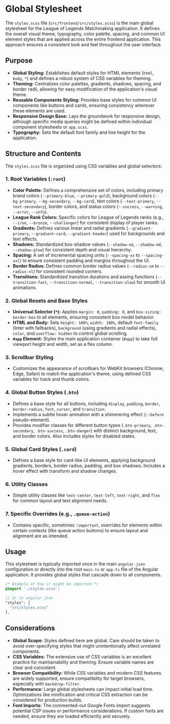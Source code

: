 # Global Stylesheet

The `styles.scss` file (`src/frontend/src/styles.scss`) is the main global stylesheet for the League of Legends Matchmaking application. It defines the overall visual theme, typography, color palette, spacing, and common UI element styles that are applied across the entire frontend application. This approach ensures a consistent look and feel throughout the user interface.

## Purpose

- **Global Styling:** Establishes default styles for HTML elements (`html`, `body`, `*`) and defines a robust system of CSS variables for theming.
- **Theming:** Centralizes color palettes, gradients, shadows, spacing, and border radii, allowing for easy modification of the application's visual theme.
- **Reusable Components Styling:** Provides base styles for common UI components like buttons and cards, ensuring consistency wherever these elements are used.
- **Responsive Design Base:** Lays the groundwork for responsive design, although specific media queries might be defined within individual component stylesheets or `app.scss`.
- **Typography:** Sets the default font family and line height for the application.

## Structure and Contents

The `styles.scss` file is organized using CSS variables and global selectors:

### 1. Root Variables (`:root`)

- **Color Palette:** Defines a comprehensive set of colors, including primary brand colors (`--primary-blue`, `--primary-gold`), background colors (`--bg-primary`, `--bg-secondary`, `--bg-card`), text colors (`--text-primary`, `--text-secondary`), border colors, and status colors (`--success`, `--warning`, `--error`, `--info`).
- **League Rank Colors:** Specific colors for League of Legends ranks (e.g., `--iron`, `--bronze`, `--challenger`) for consistent display of player ranks.
- **Gradients:** Defines various linear and radial gradients (`--gradient-primary`, `--gradient-card`, `--gradient-header`) used for backgrounds and text effects.
- **Shadows:** Standardized box-shadow values (`--shadow-sm`, `--shadow-md`, `--shadow-glow`) for consistent depth and visual hierarchy.
- **Spacing:** A set of incremental spacing units (`--spacing-xs` to `--spacing-xxl`) to ensure consistent padding and margins throughout the UI.
- **Border Radius:** Defines common border radius values (`--radius-sm` to `--radius-xl`) for consistent rounded corners.
- **Transitions:** Standardized transition durations and easing functions (`--transition-fast`, `--transition-normal`, `--transition-slow`) for smooth UI animations.

### 2. Global Resets and Base Styles

- **Universal Selector (`*`):** Applies `margin: 0`, `padding: 0`, and `box-sizing: border-box` to all elements, ensuring consistent box model behavior.
- **HTML and Body:** Sets `height: 100%`, `width: 100%`, default `font-family` (Inter with fallbacks), `background` (using gradients and radial effects), `color`, and `overflow: hidden` to control global scrolling.
- **`#app` Element:** Styles the main application container (`#app`) to take full viewport height and width, set as a flex column.

### 3. Scrollbar Styling

- Customizes the appearance of scrollbars for WebKit browsers (Chrome, Edge, Safari) to match the application's theme, using defined CSS variables for track and thumb colors.

### 4. Global Button Styles (`.btn`)

- Defines a base style for all buttons, including `display`, `padding`, `border`, `border-radius`, `font`, `cursor`, and `transition`.
- Implements a subtle hover animation with a shimmering effect (`::before` pseudo-element).
- Provides modifier classes for different button types (`.btn-primary`, `.btn-secondary`, `.btn-success`, `.btn-danger`) with distinct background, text, and border colors. Also includes styles for disabled states.

### 5. Global Card Styles (`.card`)

- Defines a base style for card-like UI elements, applying background gradients, borders, border radius, padding, and box shadows. Includes a hover effect with transform and shadow changes.

### 6. Utility Classes

- Simple utility classes like `text-center`, `text-left`, `text-right`, and `flex` for common layout and text alignment needs.

### 7. Specific Overrides (e.g., `.queue-action`)

- Contains specific, sometimes `!important`, overrides for elements within certain contexts (like queue action buttons) to ensure layout and alignment are as intended.

## Usage

This stylesheet is typically imported once in the main `angular.json` configuration or directly into the root `main.ts` or `app.ts` file of the Angular application. It provides global styles that cascade down to all components.

```scss
/* Example of how it might be imported */
@import './styles.scss';

// Or in angular.json
"styles": [
  "src/styles.scss"
],
```

## Considerations

- **Global Scope:** Styles defined here are global. Care should be taken to avoid over-specifying styles that might unintentionally affect unrelated components.
- **CSS Variables:** The extensive use of CSS variables is an excellent practice for maintainability and theming. Ensure variable names are clear and consistent.
- **Browser Compatibility:** While CSS variables and modern CSS features are widely supported, ensure compatibility for target browsers, especially with `backdrop-filter`.
- **Performance:** Large global stylesheets can impact initial load time. Optimizations like minification and critical CSS extraction can be considered for production builds.
- **Font Imports:** The commented-out Google Fonts import suggests potential CSP issues or performance considerations. If custom fonts are needed, ensure they are loaded efficiently and securely.
